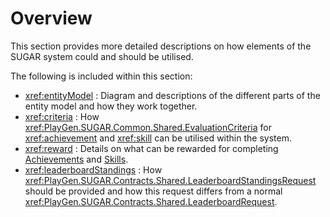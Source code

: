 # Overview

This section provides more detailed descriptions on how elements of the SUGAR system could and should be utilised.  

The following is included within this section:
	
- <xref:entityModel> : Diagram and descriptions of the different parts of the entity model and how they work together.
- <xref:criteria> : How <xref:PlayGen.SUGAR.Common.Shared.EvaluationCriteria> for <xref:achievement> and <xref:skill> can be utilised within the system.
- <xref:reward> : Details on what can be rewarded for completing [Achievements](xref:achievement) and [Skills](xref:skill).
- <xref:leaderboardStandings> : How <xref:PlayGen.SUGAR.Contracts.Shared.LeaderboardStandingsRequest> should be provided and how this request differs from a normal <xref:PlayGen.SUGAR.Contracts.Shared.LeaderboardRequest>.